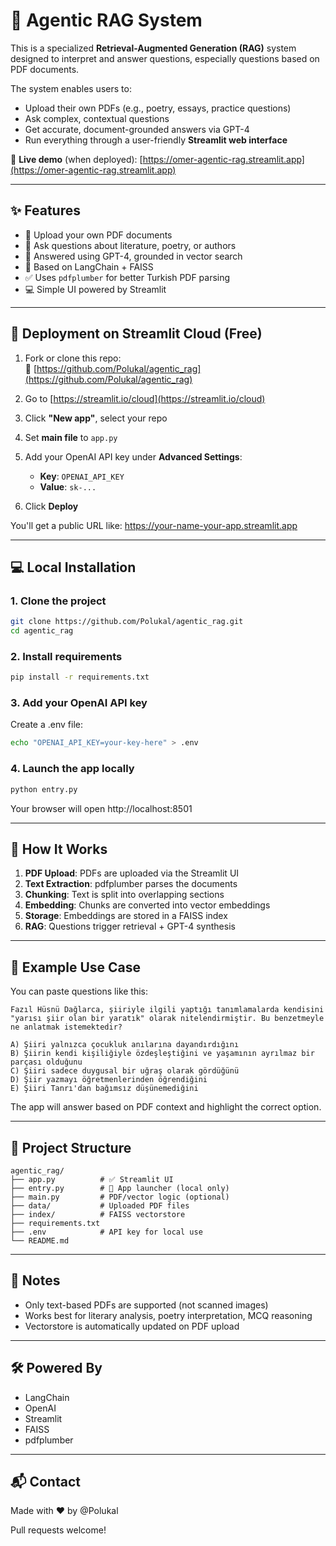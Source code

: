# 🧠 Agentic RAG System

This is a specialized **Retrieval-Augmented Generation (RAG)** system designed to interpret and answer questions, especially questions based on PDF documents.

The system enables users to:
- Upload their own PDFs (e.g., poetry, essays, practice questions)
- Ask complex, contextual questions
- Get accurate, document-grounded answers via GPT-4
- Run everything through a user-friendly **Streamlit web interface**

🔗 **Live demo** (when deployed): [https://omer-agentic-rag.streamlit.app](https://omer-agentic-rag.streamlit.app)

---

## ✨ Features

- 🧾 Upload your own PDF documents
- 💬 Ask questions about literature, poetry, or authors
- 📘 Answered using GPT-4, grounded in vector search
- 🧠 Based on LangChain + FAISS
- ✅ Uses `pdfplumber` for better Turkish PDF parsing
- 💻 Simple UI powered by Streamlit

---

## 🚀 Deployment on Streamlit Cloud (Free)

1. Fork or clone this repo:  
   📁 [https://github.com/Polukal/agentic_rag](https://github.com/Polukal/agentic_rag)

2. Go to [https://streamlit.io/cloud](https://streamlit.io/cloud)

3. Click **"New app"**, select your repo

4. Set **main file** to `app.py`

5. Add your OpenAI API key under **Advanced Settings**:
   - **Key**: `OPENAI_API_KEY`
   - **Value**: `sk-...`

6. Click **Deploy**

You'll get a public URL like:
https://your-name-your-app.streamlit.app

---

## 💻 Local Installation

### 1. Clone the project

```bash
git clone https://github.com/Polukal/agentic_rag.git
cd agentic_rag
```

### 2. Install requirements

```bash
pip install -r requirements.txt
```

### 3. Add your OpenAI API key

Create a .env file:

```bash
echo "OPENAI_API_KEY=your-key-here" > .env
```

### 4. Launch the app locally

```bash
python entry.py
```

Your browser will open http://localhost:8501

---

## 🧠 How It Works

1. **PDF Upload**: PDFs are uploaded via the Streamlit UI
2. **Text Extraction**: pdfplumber parses the documents
3. **Chunking**: Text is split into overlapping sections
4. **Embedding**: Chunks are converted into vector embeddings
5. **Storage**: Embeddings are stored in a FAISS index
6. **RAG**: Questions trigger retrieval + GPT-4 synthesis

---

## 🧪 Example Use Case

You can paste questions like this:

```
Fazıl Hüsnü Dağlarca, şiiriyle ilgili yaptığı tanımlamalarda kendisini "yarısı şiir olan bir yaratık" olarak nitelendirmiştir. Bu benzetmeyle ne anlatmak istemektedir?

A) Şiiri yalnızca çocukluk anılarına dayandırdığını  
B) Şiirin kendi kişiliğiyle özdeşleştiğini ve yaşamının ayrılmaz bir parçası olduğunu  
C) Şiiri sadece duygusal bir uğraş olarak gördüğünü  
D) Şiir yazmayı öğretmenlerinden öğrendiğini  
E) Şiiri Tanrı'dan bağımsız düşünemediğini
```

The app will answer based on PDF context and highlight the correct option.

---

## 📂 Project Structure

```
agentic_rag/
├── app.py          # ✅ Streamlit UI
├── entry.py        # 🔁 App launcher (local only)
├── main.py         # PDF/vector logic (optional)
├── data/           # Uploaded PDF files
├── index/          # FAISS vectorstore
├── requirements.txt
├── .env            # API key for local use
└── README.md
```

---

## 📌 Notes

- Only text-based PDFs are supported (not scanned images)
- Works best for literary analysis, poetry interpretation, MCQ reasoning
- Vectorstore is automatically updated on PDF upload

---

## 🛠️ Powered By

- LangChain
- OpenAI
- Streamlit
- FAISS
- pdfplumber

---

## 📬 Contact

Made with ❤️ by @Polukal

Pull requests welcome!
